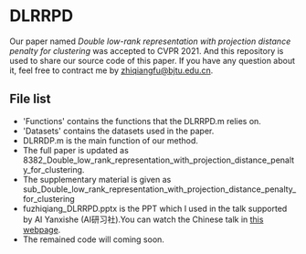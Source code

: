 # DLRRPD
Our paper named *Double low-rank representation with projection distance penalty for clustering* was accepted to CVPR 2021. And this repository is used to share our source code of this paper. If you have any question about it, feel free to contract me by zhiqiangfu@bjtu.edu.cn.
## File list
- 'Functions' contains the functions that the DLRRPD.m relies on.
- 'Datasets' contains the datasets used in the paper. 
- DLRRDP.m is the main function of our method.
- The full paper is updated as 8382_Double_low_rank_representation_with_projection_distance_penalty_for_clustering.
- The supplementary material is given as sub_Double_low_rank_representation_with_projection_distance_penalty_for_clustering
- fuzhiqiang_DLRRPD.pptx is the PPT which I used in the talk supported by AI Yanxishe (AI研习社).You can watch the Chinese talk in [this webpage](https://live.yanxishe.com/room/926).
- The remained code will coming soon.
